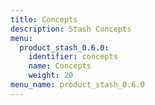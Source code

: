 ```yaml
---
title: Concepts
description: Stash Concepts
menu:
  product_stash_0.6.0:
    identifier: concepts
    name: Concepts
    weight: 20
menu_name: product_stash_0.6.0
---
```


